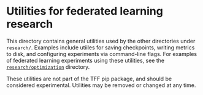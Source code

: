 # Utilities for federated learning research

This directory contains general utilities used by the other directories under
`research/`. Examples include utiiles for saving checkpoints, writing metrics to
disk, and configuring experiments via command-line flags. For examples of
federated learning experiments using these utilities, see the
[`research/optimization`](https://github.com/tensorflow/federated/blob/master/federated_research/optimization)
directory.

These utilities are not part of the TFF pip package, and should be considered
experimental. Utilities may be removed or changed at any time.
